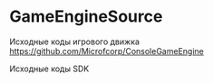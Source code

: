 # GameEngineSource

Исходные коды игрового движка https://github.com/Microfcorp/ConsoleGameEngine

Исходные коды SDK
